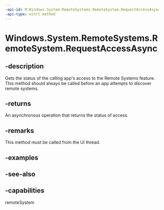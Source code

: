 ```yaml
---
-api-id: M:Windows.System.RemoteSystems.RemoteSystem.RequestAccessAsync
-api-type: winrt method
---
```


<!-- Method syntax
public Windows.Foundation.IAsyncOperation<Windows.System.RemoteSystems.RemoteSystemAccessStatus> RequestAccessAsync()
-->

# Windows.System.RemoteSystems.RemoteSystem.RequestAccessAsync

## -description
Gets the status of the calling app's access to the Remote Systems feature. This method should always be called before an app attempts to discover remote systems.

## -returns
An asynchronous operation that returns the status of access.

## -remarks
This method must be called from the UI thread.

## -examples

## -see-also


## -capabilities
remoteSystem
